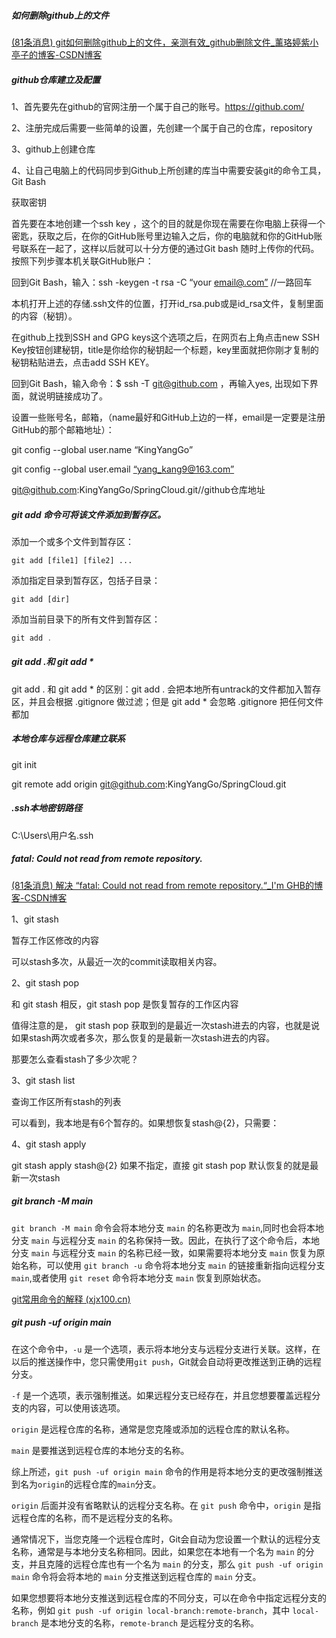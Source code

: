 ##### 如何删除github上的文件

[(81条消息) git如何删除github上的文件，亲测有效_github删除文件_薰珞婷紫小亭子的博客-CSDN博客](https://blog.csdn.net/weixin_41862755/article/details/127810043)

##### **github仓库建立及配置**

1、首先要先在github的官网注册一个属于自己的账号。https://github.com/

2、注册完成后需要一些简单的设置，先创建一个属于自己的仓库，repository

3、github上创建仓库

4、让自己电脑上的代码同步到Github上所创建的库当中需要安装git的命令工具，Git Bash

获取密钥

首先要在本地创建一个ssh key ，这个的目的就是你现在需要在你电脑上获得一个密匙，获取之后，在你的GitHub账号里边输入之后，你的电脑就和你的GitHub账号联系在一起了，这样以后就可以十分方便的通过Git bash 随时上传你的代码。按照下列步骤本机关联GitHub账户：

回到Git Bash，输入：ssh -keygen -t rsa -C “your [email@.com”](mailto:email@.com\”) //一路回车

本机打开上述的存储.ssh文件的位置，打开id_rsa.pub或是id_rsa文件，复制里面的内容（秘钥）。

在github上找到SSH and GPG keys这个选项之后，在网页右上角点击new SSH Key按钮创建秘钥，title是你给你的秘钥起一个标题，key里面就把你刚才复制的秘钥粘贴进去，点击add SSH KEY。

回到Git Bash，输入命令：$ ssh -T git@github.com ，再输入yes, 出现如下界面，就说明链接成功了。

设置一些账号名，邮箱，（name最好和GitHub上边的一样，email是一定要是注册GitHub的那个邮箱地址）：

git config --global user.name “KingYangGo”

git config --global user.email [“yang_kang9@163.com”](mailto:\“yang_kang9@163.com\”)

git@github.com:KingYangGo/SpringCloud.git//github仓库地址

##### **git add** 命令可将该文件添加到暂存区。

添加一个或多个文件到暂存区：

```
git add [file1] [file2] ...
```

添加指定目录到暂存区，包括子目录：

```
git add [dir]
```

添加当前目录下的所有文件到暂存区：

```java
git add .
```

##### git add .和 git add *

git add . 和 git add * 的区别：git add . 会把本地所有untrack的文件都加入暂存区，并且会根据 .gitignore 做过滤；但是 git add * 会忽略 .gitignore 把任何文件都加

##### 本地仓库与远程仓库建立联系

git init

 git remote add origin git@github.com:KingYangGo/SpringCloud.git

##### .ssh本地密钥路径

C:\Users\用户名\.ssh

##### fatal: Could not read from remote repository.

[(81条消息) 解决 “fatal: Could not read from remote repository.“_I'm GHB的博客-CSDN博客](https://blog.csdn.net/weixin_40922744/article/details/107576748)

1、git stash

暂存工作区修改的内容

可以stash多次，从最近一次的commit读取相关内容。 

2、git stash pop

和 git stash 相反，git stash pop 是恢复暂存的工作区内容

值得注意的是， git stash pop 获取到的是最近一次stash进去的内容，也就是说如果stash两次或者多次，那么恢复的是最新一次stash进去的内容。

那要怎么查看stash了多少次呢？

3、git stash list

查询工作区所有stash的列表

可以看到，我本地是有6个暂存的。如果想恢复stash@{2}，只需要：

4、git stash apply

git stash apply stash@{2}
如果不指定，直接 git stash pop 默认恢复的就是最新一次stash

##### git branch -M main

`git branch -M main` 命令会将本地分支 `main` 的名称更改为 `main`,同时也会将本地分支 `main` 与远程分支 `main` 的名称保持一致。因此，在执行了这个命令后，本地分支 `main` 与远程分支 `main` 的名称已经一致，如果需要将本地分支 `main` 恢复为原始名称，可以使用 `git branch -u` 命令将本地分支 `main` 的链接重新指向远程分支 `main`,或者使用 `git reset` 命令将本地分支 `main` 恢复到原始状态。

[git常用命令的解释 (xjx100.cn)](https://www.xjx100.cn/news/176762.html?action=onClick)

##### git push -uf origin main

在这个命令中，`-u` 是一个选项，表示将本地分支与远程分支进行关联。这样，在以后的推送操作中，您只需使用`git push`，Git就会自动将更改推送到正确的远程分支。

`-f` 是一个选项，表示强制推送。如果远程分支已经存在，并且您想要覆盖远程分支的内容，可以使用该选项。

`origin` 是远程仓库的名称，通常是您克隆或添加的远程仓库的默认名称。

`main` 是要推送到远程仓库的本地分支的名称。

综上所述，`git push -uf origin main` 命令的作用是将本地分支的更改强制推送到名为`origin`的远程仓库的`main`分支。

`origin` 后面并没有省略默认的远程分支名称。在 `git push` 命令中，`origin` 是指远程仓库的名称，而不是远程分支的名称。

通常情况下，当您克隆一个远程仓库时，Git会自动为您设置一个默认的远程分支名称，通常是与本地分支名称相同。因此，如果您在本地有一个名为 `main` 的分支，并且克隆的远程仓库也有一个名为 `main` 的分支，那么 `git push -uf origin main` 命令将会将本地的 `main` 分支推送到远程仓库的 `main` 分支。

如果您想要将本地分支推送到远程仓库的不同分支，可以在命令中指定远程分支的名称，例如 `git push -uf origin local-branch:remote-branch`，其中 `local-branch` 是本地分支的名称，`remote-branch` 是远程分支的名称。

